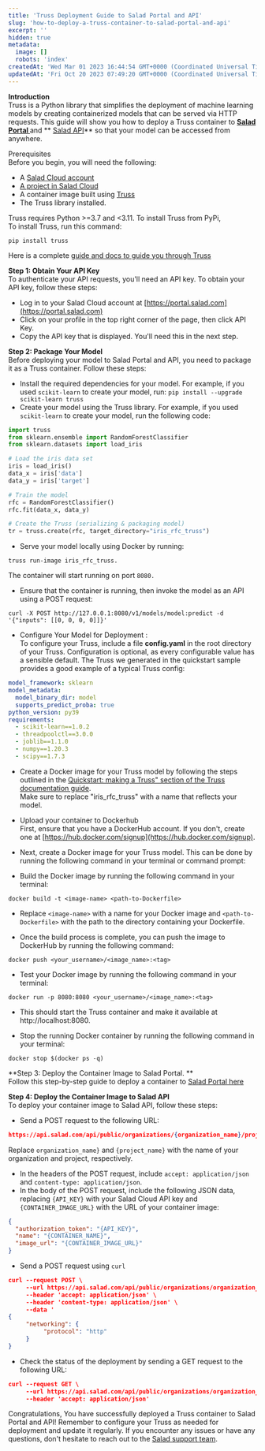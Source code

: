 ```yaml
---
title: 'Truss Deployment Guide to Salad Portal and API'
slug: 'how-to-deploy-a-truss-container-to-salad-portal-and-api'
excerpt: ''
hidden: true
metadata:
  image: []
  robots: 'index'
createdAt: 'Wed Mar 01 2023 16:44:54 GMT+0000 (Coordinated Universal Time)'
updatedAt: 'Fri Oct 20 2023 07:49:20 GMT+0000 (Coordinated Universal Time)'
---
```


**Introduction**  
Truss is a Python library that simplifies the deployment of machine learning models by creating containerized models
that can be served via HTTP requests. This guide will show you how to deploy a Truss container to
**[Salad Portal ](http://portal.salad.com)** and ** [Salad API](https://docs.salad.com/reference/api-reference)** so
that your model can be accessed from anywhere.

Prerequisites  
Before you begin, you will need the following:

- A [Salad Cloud account](http://portal.salad.com)
- [A project in Salad Cloud](https://docs.salad.com/docs/set-up-a-project)
- A container image built using [Truss](https://truss.baseten.co/)
- The Truss library installed.

Truss requires Python >=3.7 and \<3.11. To install Truss from PyPi,  
To install Truss, run this command:

```text
pip install truss
```

Here is a complete [guide and docs to guide you through Truss ](https://truss.baseten.co)

**Step 1: Obtain Your API Key**  
To authenticate your API requests, you'll need an API key. To obtain your API key, follow these steps:

- Log in to your Salad Cloud account at [https://portal.salad.com](https://portal.salad.com)
- Click on your profile in the top right corner of the page, then click API Key.
- Copy the API key that is displayed. You'll need this in the next step.

**Step 2: Package Your Model**  
Before deploying your model to Salad Portal and API, you need to package it as a Truss container. Follow these steps:

- Install the required dependencies for your model. For example, if you used `scikit-learn` to create your model, run:
  `pip install --upgrade scikit-learn truss`
- Create your model using the Truss library. For example, if you used `scikit-learn` to create your model, run the
  following code:

```python
import truss
from sklearn.ensemble import RandomForestClassifier
from sklearn.datasets import load_iris

# Load the iris data set
iris = load_iris()
data_x = iris['data']
data_y = iris['target']

# Train the model
rfc = RandomForestClassifier()
rfc.fit(data_x, data_y)

# Create the Truss (serializing & packaging model)
tr = truss.create(rfc, target_directory="iris_rfc_truss")
```

- Serve your model locally using Docker by running:

```shell
truss run-image iris_rfc_truss.
```

The container will start running on port `8080.`

- Ensure that the container is running, then invoke the model as an API using a POST request:

```shell
curl -X POST http://127.0.0.1:8080/v1/models/model:predict -d '{"inputs": [[0, 0, 0, 0]]}'
```

- Configure Your Model for Deployment :  
  To configure your Truss, include a file **config.yaml** in the root directory of your Truss. Configuration is
  optional, as every configurable value has a sensible default. The Truss we generated in the quickstart sample provides
  a good example of a typical Truss config:

```yaml
model_framework: sklearn
model_metadata:
  model_binary_dir: model
  supports_predict_proba: true
python_version: py39
requirements:
  - scikit-learn==1.0.2
  - threadpoolctl==3.0.0
  - joblib==1.1.0
  - numpy==1.20.3
  - scipy==1.7.3
```

- Create a Docker image for your Truss model by following the steps outlined in the
  [Quickstart: making a Truss" section of the Truss documentation guide](https://truss.baseten.co/).  
  Make sure to replace "iris_rfc_truss" with a name that reflects your model.

- Upload your container to Dockerhub  
  First, ensure that you have a DockerHub account. If you don't, create one at
  [https://hub.docker.com/signup](https://hub.docker.com/signup).

- Next, create a Docker image for your Truss model. This can be done by running the following command in your terminal
  or command prompt:

- Build the Docker image by running the following command in your terminal:

```shell
docker build -t <image-name> <path-to-Dockerfile>
```

- Replace `<image-name>` with a name for your Docker image and `<path-to-Dockerfile>` with the path to the directory
  containing your Dockerfile.

- Once the build process is complete, you can push the image to DockerHub by running the following command:

```shell
docker push <your_username>/<image_name>:<tag>
```

- Test your Docker image by running the following command in your terminal:

```shell
docker run -p 8080:8080 <your_username>/<image_name>:<tag>
```

- This should start the Truss container and make it available at http\://localhost:8080.

- Stop the running Docker container by running the following command in your terminal:

```shell
docker stop $(docker ps -q)
```

**Step 3: Deploy the Container Image to Salad Portal. **  
Follow this step-by-step guide to deploy a container to
[ Salad Portal here ](https://docs.salad.com/docs/how-to-deploy-a-container-using-salad-portal)

**Step 4: Deploy the Container Image to Salad API**  
To deploy your container image to Salad API, follow these steps:

- Send a POST request to the following URL:

```json
https://api.salad.com/api/public/organizations/{organization_name}/projects/{project_name}/containers \
```

Replace `organization_name}` and `{project_name}` with the name of your organization and project, respectively.

- In the headers of the POST request, include `accept: application/json` and `content-type: application/json`.
- In the body of the POST request, include the following JSON data, replacing `{API_KEY}` with your Salad Cloud API key
  and `{CONTAINER_IMAGE_URL}` with the URL of your container image:

```json
{
  "authorization_token": "{API_KEY}",
  "name": "{CONTAINER_NAME}",
  "image_url": "{CONTAINER_IMAGE_URL}"
}
```

- Send a POST request using `curl`

```json
curl --request POST \
     --url https://api.salad.com/api/public/organizations/organization_name/projects/project_name/containers \
     --header 'accept: application/json' \
     --header 'content-type: application/json' \
     --data '
{
     "networking": {
          "protocol": "http"
     }
}
```

- Check the status of the deployment by sending a GET request to the following URL:

```json
curl --request GET \
     --url https://api.salad.com/api/public/organizations/organization_name/projects/project_name/containers/container_group_name \
     --header 'accept: application/json'
```

Congratulations, You have successfully deployed a Truss container to Salad Portal and API! Remember to configure your
Truss as needed for deployment and update it regularly. If you encounter any issues or have any questions, don't
hesitate to reach out to the [Salad support team](Mailto:cloud@salad.com).
